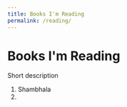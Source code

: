 ```yaml
---
title: Books I'm Reading
permalink: /reading/
---
```

# Books I'm Reading

Short description

1. Shambhala
2. 